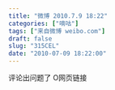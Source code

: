 ```yaml
---
title: "微博 2010.7.9 18:22"
categories: ["嘀咕"]
tags: ["来自微博 weibo.com"]
draft: false
slug: "315CEL"
date: "2010-07-09 18:22:00"
---
```


<p>评论出问题了  O网页链接 ​​​​</p>
